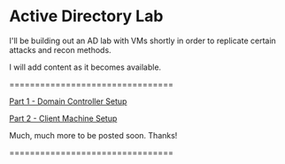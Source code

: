 # Active Directory Lab

I'll be building out an AD lab with VMs shortly in order to replicate certain attacks and recon methods.

I will add content as it becomes available.


================================



[Part 1 - Domain Controller Setup](https://github.com/robertsledge/ActiveDirectoryLab/blob/main/DomainControlllerSetup/README.md)

[Part 2 - Client Machine Setup](https://github.com/robertsledge/ActiveDirectoryLab/blob/main/ClientMachineSetup/README.md)


Much, much more to be posted soon. Thanks!







================================
